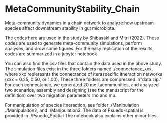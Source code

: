 # MetaCommunityStability_Chain
Meta-community dynamics in a chain network to analyze how upstream species affect downstream stability in gut microbiota.

The codes here are used in the study by Shibasaki and Mitri (2022). These codes are used to generate meta-community simulations, perform analyses, and drow some figures. For the easy replication of the results, codes are summarized in a jupyter notebook

You can also find the csv files that contain the data used in the above study.
The simulation files exist in the three folders named ./connectance_xxx, where xxx repleresnts the connectance of iteraspecific itneraction networks (xxx = 0.25, 0.50, or 1.00).  These three folders are compressed in"data.zip." For each connectance, we generated 20 me-tacommunities, and analyzed two scenarios, assembly and designing (see the manuscript for the definition) over two migration parameters rho and mu.

For manipulation of species itneraction, see folder ./Manipulation ./Manipulaiton2, and ./Manipulation3. The data of Psuedo-spatial is provided in ./Psuedo_Spatial
The notebook also explains other minor files.

